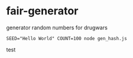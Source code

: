 # fair-generator
generator random numbers for drugwars

`SEED="Hello World" COUNT=100 node gen_hash.js`

test
